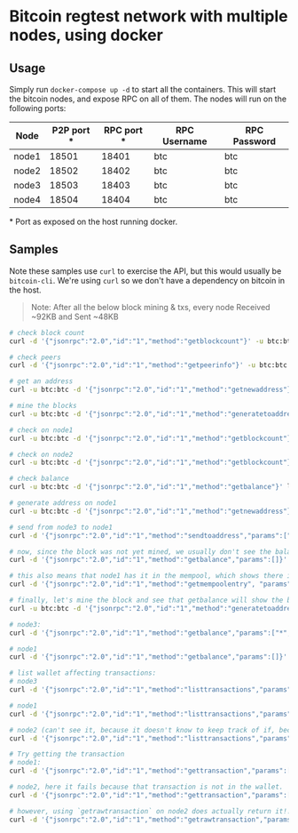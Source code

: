 # Bitcoin regtest network with multiple nodes, using docker

## Usage

Simply run `docker-compose up -d` to start all the containers. This will start the bitcoin nodes,
 and expose RPC on all of them. The nodes will run on the following ports:

| Node | P2P port * | RPC port * | RPC Username | RPC Password |
| --- | --- | --- | --- | ---|
| node1 | 18501 | 18401 | btc | btc |
| node2 | 18502 | 18402 | btc | btc |
| node3 | 18503 | 18403 | btc | btc |
| node4 | 18504 | 18404 | btc | btc |

\* Port as exposed on the host running docker.

## Samples

Note these samples use `curl` to exercise the API, but this would usually be `bitcoin-cli`. We're using `curl` so we don't have a dependency on bitcoin in the host.

> Note: After all the below block mining & txs, every node Received ~92KB and Sent ~48KB

```bash
# check block count
curl -d '{"jsonrpc":"2.0","id":"1","method":"getblockcount"}' -u btc:btc localhost:18403

# check peers
curl -d '{"jsonrpc":"2.0","id":"1","method":"getpeerinfo"}' -u btc:btc localhost:18403

# get an address
curl -u btc:btc -d '{"jsonrpc":"2.0","id":"1","method":"getnewaddress"}' localhost:18403

# mine the blocks
curl -u btc:btc -d '{"jsonrpc":"2.0","id":"1","method":"generatetoaddress", "params":[101,"2MvNDJ1e6m5GVq4VXiERaC6F1fiEPVhQjta"]}' localhost:18403

# check on node1
curl -u btc:btc -d '{"jsonrpc":"2.0","id":"1","method":"getblockcount"}' localhost:18401

# check on node2
curl -u btc:btc -d '{"jsonrpc":"2.0","id":"1","method":"getblockcount"}' localhost:18402

# check balance
curl -u btc:btc -d '{"jsonrpc":"2.0","id":"1","method":"getbalance"}' localhost:18403

# generate address on node1
curl -u btc:btc -d '{"jsonrpc":"2.0","id":"1","method":"getnewaddress"}' localhost:18401

# send from node3 to node1
curl -d '{"jsonrpc":"2.0","id":"1","method":"sendtoaddress","params":["2N8i4K4viPFjfVY1GwenH8rhzTbM4wjt7Ax", "3.14"]}' -u btc:btc -s localhost:18403

# now, since the block was not yet mined, we usually don't see the balance yet, unless  we specify 0 confirmations.
curl -d '{"jsonrpc":"2.0","id":"1","method":"getbalance","params":[]}' -u btc:btc -s localhost:18401

# this also means that node1 has it in the mempool, which shows there is exactly one transaction in it
curl -d '{"jsonrpc":"2.0","id":"1","method":"getmempoolentry", "params": ["03e1d6811883ea6d08dcd46d8d1124ba03d577356327806427f592ee7c947952"]}' -u btc:btc -s localhost:18401

# finally, let's mine the block and see that getbalance will show the balance by default.
curl -u btc:btc -d '{"jsonrpc":"2.0","id":"1","method":"generatetoaddress", "params":[1,"2MvNDJ1e6m5GVq4VXiERaC6F1fiEPVhQjta"]}' localhost:18403

# node3:
curl -d '{"jsonrpc":"2.0","id":"1","method":"getbalance","params":["*", 0]}' -u btc:btc -s localhost:18403

# node1
curl -d '{"jsonrpc":"2.0","id":"1","method":"getbalance","params":[]}' -u btc:btc -s localhost:18401

# list wallet affecting transactions:
# node3
curl -d '{"jsonrpc":"2.0","id":"1","method":"listtransactions","params":["*", 150]}' -u btc:btc -s localhost:18403

# node1
curl -d '{"jsonrpc":"2.0","id":"1","method":"listtransactions","params":["*"]}' -u btc:btc -s localhost:18401

# node2 (can't see it, because it doesn't know to keep track of if, because it's between node1 & node3)
curl -d '{"jsonrpc":"2.0","id":"1","method":"listtransactions","params":["*"]}' -u btc:btc -s localhost:18402

# Try getting the transaction
# node1:
curl -d '{"jsonrpc":"2.0","id":"1","method":"gettransaction","params":["03e1d6811883ea6d08dcd46d8d1124ba03d577356327806427f592ee7c947952"]}' -u btc:btc -s localhost:18401

# node2, here it fails because that transaction is not in the wallet.
curl -d '{"jsonrpc":"2.0","id":"1","method":"gettransaction","params":["03e1d6811883ea6d08dcd46d8d1124ba03d577356327806427f592ee7c947952"]}' -u btc:btc -s localhost:18402

# however, using `getrawtransaction` on node2 does actually return it!!
curl -d '{"jsonrpc":"2.0","id":"1","method":"getrawtransaction","params":["03e1d6811883ea6d08dcd46d8d1124ba03d577356327806427f592ee7c947952", true, "7eb753569690e70437a9a4d6c1ab26155f98ab9a111e359b9025c73424648485"]}' -u btc:btc -s localhost:18402
```
